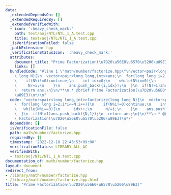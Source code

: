 ```yaml
---
data:
  _extendedDependsOn: []
  _extendedRequiredBy: []
  _extendedVerifiedWith:
  - icon: ':heavy_check_mark:'
    path: test/aoj/NTL/NTL_1_A.test.cpp
    title: test/aoj/NTL/NTL_1_A.test.cpp
  _isVerificationFailed: false
  _pathExtension: hpp
  _verificationStatusIcon: ':heavy_check_mark:'
  attributes:
    document_title: "Prime Factorization(\u7D20\u56E0\u6570\u5206\u89E3)"
    links: []
  bundledCode: "#line 1 \"math/number/factorize.hpp\"\nvector<pair<long long,int>>factorize(long\
    \ long N){\n  vector<pair<long long,int>>ans;\n  for(long long i=2;i*i<=N;i++){\n\
    \    if(N%i!=0)continue;\n    int idx=0;\n    while(N%i==0){\n      idx++;\n \
    \     N/=i;\n    }\n    ans.push_back({i,idx});\n  }\n  if(N!=1)ans.push_back({N,1});\n\
    \  return ans;\n}\n/**\n * @brief Prime Factorization(\u7D20\u56E0\u6570\u5206\
    \u89E3)\n*/\n"
  code: "vector<pair<long long,int>>factorize(long long N){\n  vector<pair<long long,int>>ans;\n\
    \  for(long long i=2;i*i<=N;i++){\n    if(N%i!=0)continue;\n    int idx=0;\n \
    \   while(N%i==0){\n      idx++;\n      N/=i;\n    }\n    ans.push_back({i,idx});\n\
    \  }\n  if(N!=1)ans.push_back({N,1});\n  return ans;\n}\n/**\n * @brief Prime\
    \ Factorization(\u7D20\u56E0\u6570\u5206\u89E3)\n*/"
  dependsOn: []
  isVerificationFile: false
  path: math/number/factorize.hpp
  requiredBy: []
  timestamp: '2022-12-18 22:43:53+09:00'
  verificationStatus: LIBRARY_ALL_AC
  verifiedWith:
  - test/aoj/NTL/NTL_1_A.test.cpp
documentation_of: math/number/factorize.hpp
layout: document
redirect_from:
- /library/math/number/factorize.hpp
- /library/math/number/factorize.hpp.html
title: "Prime Factorization(\u7D20\u56E0\u6570\u5206\u89E3)"
---
```


